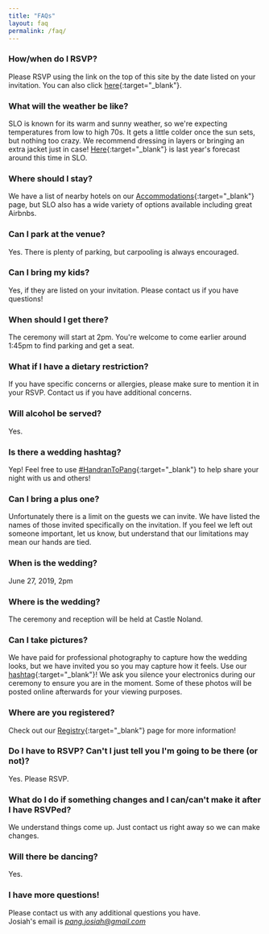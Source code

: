 ```yaml
---
title: "FAQs"
layout: faq
permalink: /faq/
---
```


### How/when do I RSVP?
Please RSVP using the link on the top of this site by the date listed on your invitation. You can also click [here](../rsvp){:target="_blank"}.

### What will the weather be like?
SLO is known for its warm and sunny weather, so we're expecting temperatures from low to high 70s. It gets a little colder once the sun sets, but nothing too crazy. We recommend dressing in layers or bringing an extra jacket just in case! [Here](https://www.accuweather.com/en/us/san-luis-obispo-ca/93401/june-weather/331999){:target="_blank"}
 is last year's forecast around this time in SLO.

### Where should I stay?
We have a list of nearby hotels on our [Accommodations](../accommodations){:target="_blank"} page, but SLO also has a wide variety of options available including great Airbnbs. 

### Can I park at the venue?
Yes. There is plenty of parking, but carpooling is always encouraged.

### Can I bring my kids?
Yes, if they are listed on your invitation. Please contact us if you have questions!

### When should I get there?
The ceremony will start at 2pm. You're welcome to come earlier around 1:45pm to find parking and get a seat.

### What if I have a dietary restriction?
If you have specific concerns or allergies, please make sure to mention it in your RSVP. Contact us if you have additional concerns.

### Will alcohol be served?
Yes.

### Is there a wedding hashtag?
Yep! Feel free to use [#HandranToPang](https://www.instagram.com/explore/tags/HandranToPang/){:target="_blank"} to help share your night with us and others!

### Can I bring a plus one?
Unfortunately there is a limit on the guests we can invite. We have listed the names of those invited specifically on the invitation. If you feel we left out someone important, let us know, but understand that our limitations may mean our hands are tied.

### When is the wedding?
June 27, 2019, 2pm

### Where is the wedding?
The ceremony and reception will be held at Castle Noland.

### Can I take pictures?
We have paid for professional photography to capture how the wedding looks, but we have invited you so you may capture how it feels. Use our [hashtag](https://www.instagram.com/explore/tags/HandranToPang/){:target="_blank"}! We ask you silence your electronics during our ceremony to ensure you are in the moment. Some of these photos will be posted online afterwards for your viewing purposes.

### Where are you registered?
Check out our [Registry](../registry){:target="_blank"} page for more information!

### Do I have to RSVP? Can't I just tell you I'm going to be there (or not)?
 Yes. Please RSVP.

### What do I do if something changes and I can/can't make it after I have RSVPed?
We understand things come up. Just contact us right away so we can make changes.

### Will there be dancing?
Yes.

### I have more questions!
Please contact us with any additional questions you have.  
Josiah's email is *pang.josiah@gmail.com*